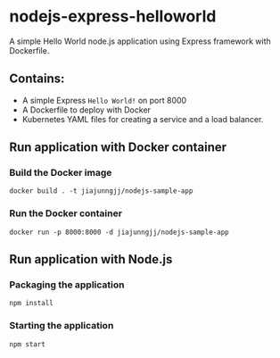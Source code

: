 # nodejs-express-helloworld 

A simple Hello World node.js application using Express framework with Dockerfile. 

## Contains:

  * A simple Express `Hello World!` on port 8000
  * A Dockerfile to deploy with Docker
  * Kubernetes YAML files for creating a service and a load balancer.

## Run application with Docker container

### Build the Docker image

```
docker build . -t jiajunngjj/nodejs-sample-app
```

### Run the Docker container

```
docker run -p 8000:8000 -d jiajunngjj/nodejs-sample-app
```

## Run application with Node.js

### Packaging the application

```
npm install
```

### Starting the application

```
npm start
```
